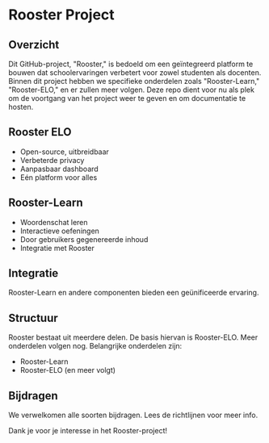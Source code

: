 # Rooster Project
## Overzicht
Dit GitHub-project, "Rooster," is bedoeld om een geïntegreerd platform te bouwen dat schoolervaringen verbetert voor zowel studenten als docenten. Binnen dit project hebben we specifieke onderdelen zoals "Rooster-Learn," "Rooster-ELO," en er zullen meer volgen. Deze repo dient voor nu als plek om de voortgang van het project weer te geven en om documentatie te hosten. 

## Rooster ELO
- Open-source, uitbreidbaar
- Verbeterde privacy
- Aanpasbaar dashboard
- Eén platform voor alles

## Rooster-Learn
- Woordenschat leren
- Interactieve oefeningen
- Door gebruikers gegenereerde inhoud
- Integratie met Rooster

## Integratie
Rooster-Learn en andere componenten bieden een geünificeerde ervaring.

## Structuur
Rooster bestaat uit meerdere delen. De basis hiervan is Rooster-ELO. Meer onderdelen volgen nog. Belangrijke onderdelen zijn:
- Rooster-Learn
- Rooster-ELO (en meer volgt)

## Bijdragen
We verwelkomen alle soorten bijdragen. Lees de richtlijnen voor meer info.

Dank je voor je interesse in het Rooster-project!